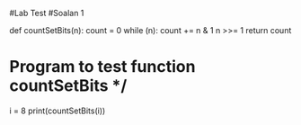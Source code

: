 #Lab Test 
#Soalan 1

def  countSetBits(n): 
    count = 0
    while (n): 
        count += n & 1
        n >>= 1
    return count 


# Program to test function countSetBits */ 
i = 8
print(countSetBits(i))
